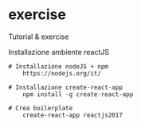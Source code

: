 # exercise
Tutorial &amp; exercise

Installazione ambiente reactJS

    # Installazione nodeJS + npm
        https://nodejs.org/it/
    
    # Installazione create-react-app
        npm install -g create-react-app
    
    # Crea boilerplate
        create-react-app reactjs2017